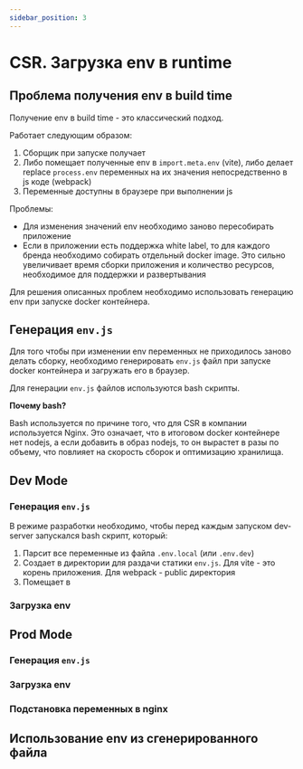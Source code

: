 ```yaml
---
sidebar_position: 3
---
```


# CSR. Загрузка env в runtime

## Проблема получения env в build time

Получение env в build time - это классический подход.

Работает следующим образом:
1. Сборщик при запуске получает
2. Либо помещает полученные env в `import.meta.env` (vite), либо делает replace `process.env` переменных на их значения непосредственно в js коде (webpack)
3. Переменные доступны в браузере при выполнении js

Проблемы:
- Для изменения значений env необходимо заново пересобирать приложение
- Если в приложении есть поддержка white label, то для каждого бренда необходимо собирать отдельный docker image. 
Это сильно увеличивает время сборки приложения и количество ресурсов, необходимое для поддержки и развертывания

Для решения описанных проблем необходимо использовать генерацию env при запуске docker контейнера.

## Генерация `env.js`

Для того чтобы при изменении env переменных не приходилось заново делать сборку, необходимо генерировать `env.js` файл при запуске docker контейнера и загружать его в браузер.

Для генерации `env.js` файлов используются bash скрипты.

**Почему bash?**

Bash используется по причине того, что для CSR в компании используется Nginx.
Это означает, что в итоговом docker контейнере нет nodejs, а если добавить в образ nodejs, то он вырастет в разы по объему, что повлияет на скорость сборок и оптимизацию хранилища.

## Dev Mode

### Генерация `env.js`

В режиме разработки необходимо, чтобы перед каждым запуском dev-server запускался bash скрипт, который:
1. Парсит все переменные из файла `.env.local` (или `.env.dev`)
2. Создает в директории для раздачи статики `env.js`.
Для vite - это корень приложения. Для webpack - public директория
3. Помещает в 

### Загрузка env

## Prod Mode

### Генерация `env.js`
### Загрузка env
### Подстановка переменных в nginx

## Использование env из сгенерированного файла 
